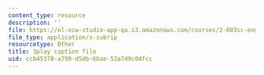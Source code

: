 ```yaml
---
content_type: resource
description: ''
file: https://ol-ocw-studio-app-qa.s3.amazonaws.com/courses/2-003sc-engineering-dynamics-fall-2011/ccb45378a790d5db6bae53a7d9c04fcc_-QVENB3aEvY.srt
file_type: application/x-subrip
resourcetype: Other
title: 3play caption file
uid: ccb45378-a790-d5db-6bae-53a7d9c04fcc
---
```


